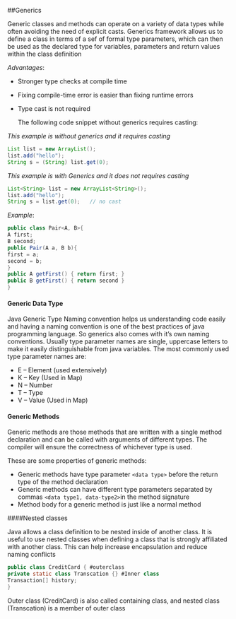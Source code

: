 ##Generics

Generic classes and methods can operate on a variety of data types while often avoiding the need of explicit casts. Generics framework allows us to define a class in terms of a sef of formal type parameters, which can then be used as the declared type for variables, parameters and return values within the class definition 

*Advantages*:

- Stronger type checks at compile time

- Fixing compile-time error is easier than fixing runtime errors

- Type cast is not required 

  The following code snippet without generics requires casting: 

*This example is without generics and it requires casting* 

``` java 
List list = new ArrayList();
list.add("hello");
String s = (String) list.get(0);
```
*This example is with Generics and it does not requires casting*

```java
List<String> list = new ArrayList<String>();
list.add("hello");
String s = list.get(0);   // no cast
```

*Example*: 

```java
public class Pair<A, B>{
A first; 
B second;
public Pair(A a, B b){
first = a;
second = b;
}
public A getFirst() { return first; }
public B getFirst() { return second }	
}
```

#### Generic Data Type

Java Generic Type Naming convention helps us understanding code  easily and having a naming convention is one of the best practices of  java programming language. So generics also comes with it’s own naming  conventions. Usually type parameter names are single, uppercase letters  to make it easily distinguishable from java variables. The most commonly  used type parameter names are:

- E – Element (used extensively)
- K – Key (Used in Map)
- N – Number
- T – Type
- V – Value (Used in Map)

#### Generic Methods

Generic methods are those methods that are written with a single  method declaration and can be called with arguments of different types.  The compiler will ensure the correctness of whichever type is used.  

These are some properties of generic methods:

- Generic methods have type parameter `<data type>` before the return type of the method declaration
- Generic methods can have different type parameters separated by commas `<data type1, data-type2>`in the method signature
- Method body for a generic method is just like a normal method

####Nested classes

Java allows a class definition to be nested inside of another class. It is useful to use nested classes when defining a class that is strongly affiliated with another class. This can help increase encapsulation and reduce naming conflicts 

```java
public class CreditCard { #outerclass
private static class Transcation {} #Inner class 
Transaction[] history; 
}
```

Outer class (CreditCard) is also called containing class, and nested class (Transcation) is a member of outer class 

